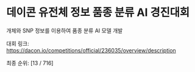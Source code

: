 # 데이콘 유전체 정보 품종 분류 AI 경진대회

개체와 SNP 정보를 이용하여 품종 분류 AI 모델 개발

대회 링크: https://dacon.io/competitions/official/236035/overview/description

최종 순위: [13 / 716]
